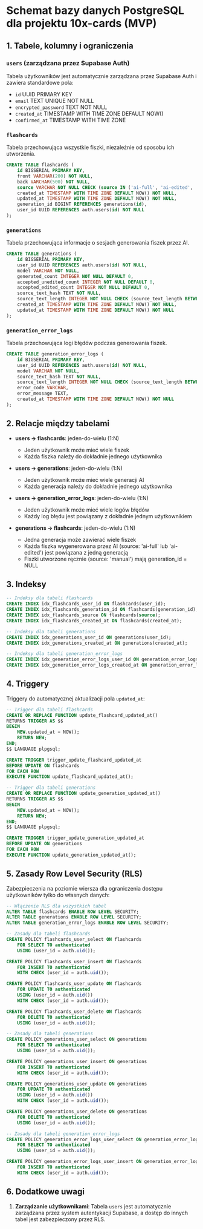 # Schemat bazy danych PostgreSQL dla projektu 10x-cards (MVP)

## 1. Tabele, kolumny i ograniczenia

### `users` (zarządzana przez Supabase Auth)
Tabela użytkowników jest automatycznie zarządzana przez Supabase Auth i zawiera standardowe pola:
- `id` UUID PRIMARY KEY
- `email` TEXT UNIQUE NOT NULL
- `encrypted_password` TEXT NOT NULL
- `created_at` TIMESTAMP WITH TIME ZONE DEFAULT NOW()
- `confirmed_at` TIMESTAMP WITH TIME ZONE

### `flashcards`
Tabela przechowująca wszystkie fiszki, niezależnie od sposobu ich utworzenia.
```sql
CREATE TABLE flashcards (
    id BIGSERIAL PRIMARY KEY,
    front VARCHAR(200) NOT NULL,
    back VARCHAR(500) NOT NULL,
    source VARCHAR NOT NULL CHECK (source IN ('ai-full', 'ai-edited', 'manual')),
    created_at TIMESTAMP WITH TIME ZONE DEFAULT NOW() NOT NULL,
    updated_at TIMESTAMP WITH TIME ZONE DEFAULT NOW() NOT NULL,
    generation_id BIGINT REFERENCES generations(id),
    user_id UUID REFERENCES auth.users(id) NOT NULL
);
```

### `generations`
Tabela przechowująca informacje o sesjach generowania fiszek przez AI.
```sql
CREATE TABLE generations (
    id BIGSERIAL PRIMARY KEY,
    user_id UUID REFERENCES auth.users(id) NOT NULL,
    model VARCHAR NOT NULL,
    generated_count INTEGER NOT NULL DEFAULT 0,
    accepted_unedited_count INTEGER NOT NULL DEFAULT 0,
    accepted_edited_count INTEGER NOT NULL DEFAULT 0,
    source_text_hash TEXT NOT NULL,
    source_text_length INTEGER NOT NULL CHECK (source_text_length BETWEEN 1000 AND 10000),
    created_at TIMESTAMP WITH TIME ZONE DEFAULT NOW() NOT NULL,
    updated_at TIMESTAMP WITH TIME ZONE DEFAULT NOW() NOT NULL
);
```

### `generation_error_logs`
Tabela przechowująca logi błędów podczas generowania fiszek.
```sql
CREATE TABLE generation_error_logs (
    id BIGSERIAL PRIMARY KEY,
    user_id UUID REFERENCES auth.users(id) NOT NULL,
    model VARCHAR NOT NULL,
    source_text_hash TEXT NOT NULL,
    source_text_length INTEGER NOT NULL CHECK (source_text_length BETWEEN 1000 AND 10000),
    error_code VARCHAR,
    error_message TEXT,
    created_at TIMESTAMP WITH TIME ZONE DEFAULT NOW() NOT NULL
);
```

## 2. Relacje między tabelami

- **users → flashcards**: jeden-do-wielu (1:N)
  - Jeden użytkownik może mieć wiele fiszek
  - Każda fiszka należy do dokładnie jednego użytkownika

- **users → generations**: jeden-do-wielu (1:N)
  - Jeden użytkownik może mieć wiele generacji AI
  - Każda generacja należy do dokładnie jednego użytkownika

- **users → generation_error_logs**: jeden-do-wielu (1:N)
  - Jeden użytkownik może mieć wiele logów błędów
  - Każdy log błędu jest powiązany z dokładnie jednym użytkownikiem

- **generations → flashcards**: jeden-do-wielu (1:N)
  - Jedna generacja może zawierać wiele fiszek
  - Każda fiszka wygenerowana przez AI (source: 'ai-full' lub 'ai-edited') jest powiązana z jedną generacją
  - Fiszki utworzone ręcznie (source: 'manual') mają generation_id = NULL

## 3. Indeksy

```sql
-- Indeksy dla tabeli flashcards
CREATE INDEX idx_flashcards_user_id ON flashcards(user_id);
CREATE INDEX idx_flashcards_generation_id ON flashcards(generation_id);
CREATE INDEX idx_flashcards_source ON flashcards(source);
CREATE INDEX idx_flashcards_created_at ON flashcards(created_at);

-- Indeksy dla tabeli generations
CREATE INDEX idx_generations_user_id ON generations(user_id);
CREATE INDEX idx_generations_created_at ON generations(created_at);

-- Indeksy dla tabeli generation_error_logs
CREATE INDEX idx_generation_error_logs_user_id ON generation_error_logs(user_id);
CREATE INDEX idx_generation_error_logs_created_at ON generation_error_logs(created_at);
```

## 4. Triggery

Triggery do automatycznej aktualizacji pola `updated_at`:

```sql
-- Trigger dla tabeli flashcards
CREATE OR REPLACE FUNCTION update_flashcard_updated_at()
RETURNS TRIGGER AS $$
BEGIN
    NEW.updated_at = NOW();
    RETURN NEW;
END;
$$ LANGUAGE plpgsql;

CREATE TRIGGER trigger_update_flashcard_updated_at
BEFORE UPDATE ON flashcards
FOR EACH ROW
EXECUTE FUNCTION update_flashcard_updated_at();

-- Trigger dla tabeli generations
CREATE OR REPLACE FUNCTION update_generation_updated_at()
RETURNS TRIGGER AS $$
BEGIN
    NEW.updated_at = NOW();
    RETURN NEW;
END;
$$ LANGUAGE plpgsql;

CREATE TRIGGER trigger_update_generation_updated_at
BEFORE UPDATE ON generations
FOR EACH ROW
EXECUTE FUNCTION update_generation_updated_at();
```

## 5. Zasady Row Level Security (RLS)

Zabezpieczenia na poziomie wiersza dla ograniczenia dostępu użytkowników tylko do własnych danych:

```sql
-- Włączenie RLS dla wszystkich tabel
ALTER TABLE flashcards ENABLE ROW LEVEL SECURITY;
ALTER TABLE generations ENABLE ROW LEVEL SECURITY;
ALTER TABLE generation_error_logs ENABLE ROW LEVEL SECURITY;

-- Zasady dla tabeli flashcards
CREATE POLICY flashcards_user_select ON flashcards
    FOR SELECT TO authenticated
    USING (user_id = auth.uid());

CREATE POLICY flashcards_user_insert ON flashcards
    FOR INSERT TO authenticated
    WITH CHECK (user_id = auth.uid());

CREATE POLICY flashcards_user_update ON flashcards
    FOR UPDATE TO authenticated
    USING (user_id = auth.uid())
    WITH CHECK (user_id = auth.uid());

CREATE POLICY flashcards_user_delete ON flashcards
    FOR DELETE TO authenticated
    USING (user_id = auth.uid());

-- Zasady dla tabeli generations
CREATE POLICY generations_user_select ON generations
    FOR SELECT TO authenticated
    USING (user_id = auth.uid());

CREATE POLICY generations_user_insert ON generations
    FOR INSERT TO authenticated
    WITH CHECK (user_id = auth.uid());

CREATE POLICY generations_user_update ON generations
    FOR UPDATE TO authenticated
    USING (user_id = auth.uid())
    WITH CHECK (user_id = auth.uid());

CREATE POLICY generations_user_delete ON generations
    FOR DELETE TO authenticated
    USING (user_id = auth.uid());

-- Zasady dla tabeli generation_error_logs
CREATE POLICY generation_error_logs_user_select ON generation_error_logs
    FOR SELECT TO authenticated
    USING (user_id = auth.uid());

CREATE POLICY generation_error_logs_user_insert ON generation_error_logs
    FOR INSERT TO authenticated
    WITH CHECK (user_id = auth.uid());
```

## 6. Dodatkowe uwagi

1. **Zarządzanie użytkownikami**: Tabela `users` jest automatycznie zarządzana przez system autentykacji Supabase, a dostęp do innych tabel jest zabezpieczony przez RLS.

